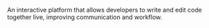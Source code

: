 An interactive platform that allows developers to write and edit code together live, improving communication and workflow.

